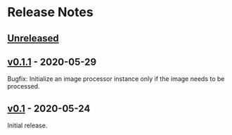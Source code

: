# Release Notes

## [Unreleased](https://github.com/pboivin/flou/compare/v0.1.1...develop)

## [v0.1.1](https://github.com/pboivin/flou/compare/v0.1...v0.1.1) - 2020-05-29

Bugfix: Initialize an image processor instance only if the image needs to be processed.

## [v0.1](https://github.com/pboivin/flou/releases/tag/v0.1) - 2020-05-24

Initial release.

